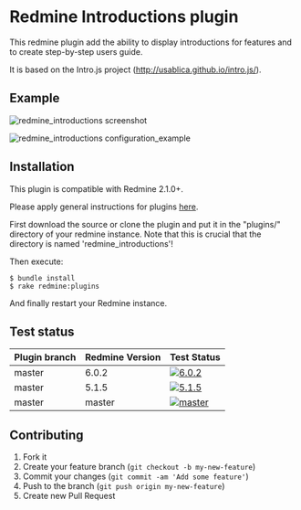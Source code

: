 Redmine Introductions plugin
======================

This redmine plugin add the ability to display introductions for features and to create step-by-step users guide.

It is based on the Intro.js project (http://usablica.github.io/intro.js/).

Example
------------

![redmine_introductions screenshot](http://blog.nanego.com/images/redmine_plugin_introductions.png)

![redmine_introductions configuration_example](https://cloud.githubusercontent.com/assets/1620522/14710594/44e578ce-07d6-11e6-9a22-9b224a3f10b3.png)

Installation
------------

This plugin is compatible with Redmine 2.1.0+.

Please apply general instructions for plugins [here](http://www.redmine.org/wiki/redmine/Plugins).

First download the source or clone the plugin and put it in the "plugins/" directory of your redmine instance. Note that this is crucial that the directory is named 'redmine_introductions'!

Then execute:

    $ bundle install
    $ rake redmine:plugins

And finally restart your Redmine instance.


## Test status

|Plugin branch| Redmine Version | Test Status       |
|-------------|-----------------|-------------------|
|master       | 6.0.2           | [![6.0.2][1]][5]  |
|master       | 5.1.5           | [![5.1.5][2]][5]  |
|master       | master          | [![master][4]][5] |

[1]: https://github.com/nanego/redmine_introductions/actions/workflows/6_0_2.yml/badge.svg
[2]: https://github.com/nanego/redmine_introductions/actions/workflows/5_1_5.yml/badge.svg
[4]: https://github.com/nanego/redmine_introductions/actions/workflows/master.yml/badge.svg
[5]: https://github.com/nanego/redmine_introductions/actions


Contributing
------------

1. Fork it
2. Create your feature branch (`git checkout -b my-new-feature`)
3. Commit your changes (`git commit -am 'Add some feature'`)
4. Push to the branch (`git push origin my-new-feature`)
5. Create new Pull Request

